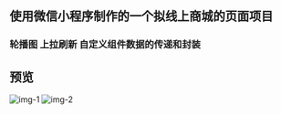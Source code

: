 ## 使用微信小程序制作的一个拟线上商城的页面项目
### 轮播图 上拉刷新 自定义组件数据的传递和封装
## 预览
![img-1](https://github.com/HahaLhh/wechat-Mall/img/1.png)
![img-2](https://github.com/HahaLhh/wechat-Mall/img/2.png)
